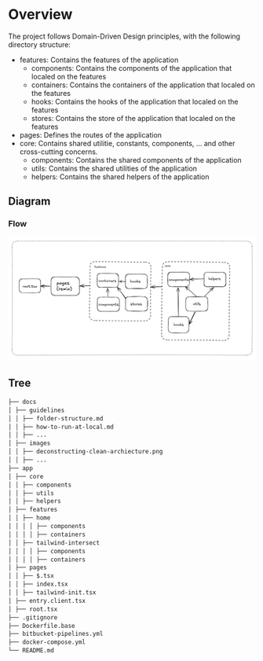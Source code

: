 # Overview

The project follows Domain-Driven Design principles, with the following directory structure:

- features: Contains the features of the application
  - components: Contains the components of the application that localed on the features
  - containers: Contains the containers of the application that localed on the features
  - hooks: Contains the hooks of the application that localed on the features
  - stores: Contains the store of the application that localed on the features
- pages: Defines the routes of the application
- core: Contains shared utilitie, constants, components, ... and other cross-cutting concerns.
  - components: Contains the shared components of the application
  - utils: Contains the shared utilities of the application
  - helpers: Contains the shared helpers of the application

## Diagram

### Flow

![flow-clean-archiecture](../images/structure-file.png)

## Tree

```markdown
├── docs
│ ├── guidelines
│ │ ├── folder-structure.md
│ │ ├── how-to-run-at-local.md
│ │ ├── ...
│ ├── images
│ │ ├── deconstructing-clean-archiecture.png
│ │ ├── ...
├── app
│ ├── core
│ │ ├── components
│ │ ├── utils
│ │ ├── helpers
│ ├── features
│ │ ├── home
│ │ │ │ ├── components
│ │ │ │ ├── containers
│ │ ├── tailwind-intersect
│ │ │ │ ├── components
│ │ │ │ ├── containers
│ ├── pages
│ │ ├── $.tsx
│ │ ├── index.tsx
│ │ ├── tailwind-init.tsx
│ ├── entry.client.tsx
│ ├── root.tsx
├── .gitignore
├── Dockerfile.base
├── bitbucket-pipelines.yml
├── docker-compose.yml
└── README.md
```
